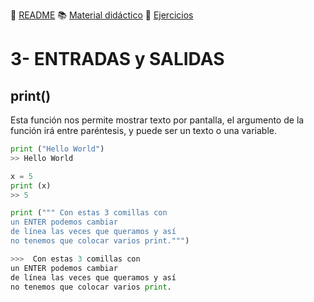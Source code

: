 
:page_with_curl: [README](../README.md) :books: [Material didáctico](/documentation/indicedocu.md) :pencil: [Ejercicios](/tests/indicetests.md)




# 3- ENTRADAS y SALIDAS

## print()

Esta función nos permite mostrar texto por pantalla,
el argumento de la función irá entre paréntesis, y puede ser un texto o una variable.

````python
print ("Hello World")
>> Hello World

x = 5
print (x)
>> 5

print (""" Con estas 3 comillas con
un ENTER podemos cambiar 
de línea las veces que queramos y así 
no tenemos que colocar varios print.""")

>>>  Con estas 3 comillas con
un ENTER podemos cambiar 
de línea las veces que queramos y así
no tenemos que colocar varios print.
````


